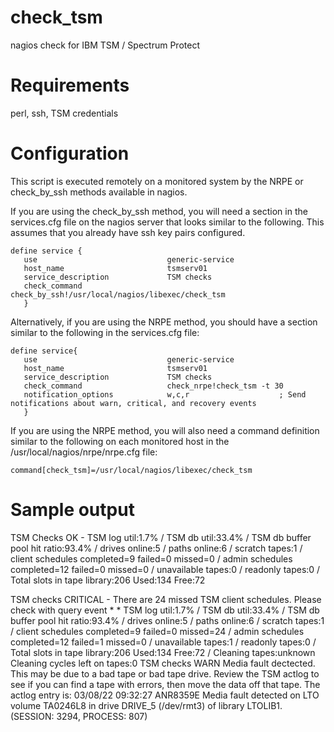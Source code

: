 # check_tsm
nagios check for IBM TSM / Spectrum Protect

# Requirements
perl, ssh, TSM credentials

# Configuration
This script is executed remotely on a monitored system by the NRPE or check_by_ssh methods available in nagios.

If you are using the check_by_ssh method, you will need a section in the services.cfg file on the nagios server that looks similar to the following. This assumes that you already have ssh key pairs configured.

    define service {
       use                             generic-service
       host_name                       tsmserv01
       service_description             TSM checks
       check_command                   check_by_ssh!/usr/local/nagios/libexec/check_tsm
       }

Alternatively, if you are using the NRPE method, you should have a section similar to the following in the services.cfg file:

    define service{
       use                             generic-service
       host_name                       tsmserv01
       service_description             TSM checks
       check_command                   check_nrpe!check_tsm -t 30
       notification_options            w,c,r                    ; Send notifications about warn, critical, and recovery events
       }

If you are using the NRPE method, you will also need a command definition similar to the following on each monitored host in the /usr/local/nagios/nrpe/nrpe.cfg file:

    command[check_tsm]=/usr/local/nagios/libexec/check_tsm


# Sample output
TSM Checks OK - TSM log util:1.7% / TSM db util:33.4% / TSM db buffer pool hit ratio:93.4% / drives online:5 / paths online:6 / scratch tapes:1 / client schedules completed=9 failed=0 missed=0 / admin schedules completed=12 failed=0 missed=0 / unavailable tapes:0 / readonly tapes:0 / Total slots in tape library:206 Used:134 Free:72

TSM checks CRITICAL - There are 24 missed TSM client schedules. Please check with query event * * TSM log util:1.7% / TSM db util:33.4% / TSM db buffer pool hit ratio:93.4% / drives online:5 / paths online:6 / scratch tapes:1 / client schedules completed=9 failed=0 missed=24 / admin schedules completed=12 failed=1 missed=0 / unavailable tapes:1 / readonly tapes:0 / Total slots in tape library:206 Used:134 Free:72 / Cleaning tapes:unknown Cleaning cycles left on tapes:0 TSM checks WARN Media fault dectected. This may be due to a bad tape or bad tape drive. Review the TSM actlog to see if you can find a tape with errors, then move the data off that tape. The actlog entry is: 03/08/22 09:32:27 ANR8359E Media fault detected on LTO volume TA0246L8 in drive DRIVE_5 (/dev/rmt3) of library LTOLIB1. (SESSION: 3294, PROCESS: 807) 
